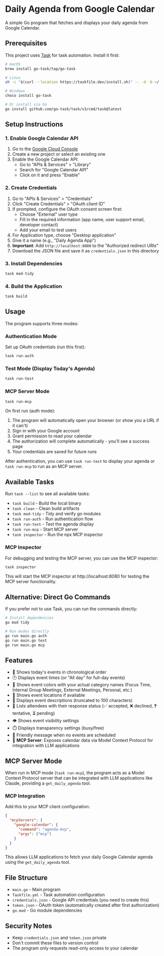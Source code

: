 # Daily Agenda from Google Calendar

A simple Go program that fetches and displays your daily agenda from Google Calendar.

## Prerequisites

This project uses [Task](https://taskfile.dev/) for task automation. Install it first:

```bash
# macOS
brew install go-task/tap/go-task

# Linux
sh -c "$(curl --location https://taskfile.dev/install.sh)" -- -d -b ~/.local/bin

# Windows
choco install go-task

# Or install via Go
go install github.com/go-task/task/v3/cmd/task@latest
```

## Setup Instructions

### 1. Enable Google Calendar API

1. Go to the [Google Cloud Console](https://console.cloud.google.com/)
2. Create a new project or select an existing one
3. Enable the Google Calendar API:
   - Go to "APIs & Services" > "Library"
   - Search for "Google Calendar API"
   - Click on it and press "Enable"

### 2. Create Credentials

1. Go to "APIs & Services" > "Credentials"
2. Click "Create Credentials" > "OAuth client ID"
3. If prompted, configure the OAuth consent screen first:
   - Choose "External" user type
   - Fill in the required information (app name, user support email, developer contact)
   - Add your email to test users
4. For Application type, choose "Desktop application"
5. Give it a name (e.g., "Daily Agenda App")
6. **Important**: Add `http://localhost:8080` to the "Authorized redirect URIs"
7. Download the JSON file and save it as `credentials.json` in this directory

### 3. Install Dependencies

```bash
task mod-tidy
```

### 4. Build the Application

```bash
task build
```

## Usage

The program supports three modes:

### Authentication Mode

Set up OAuth credentials (run this first):

```bash
task run-auth
```

### Test Mode (Display Today's Agenda)

```bash
task run-test
```

### MCP Server Mode

```bash
task run-mcp
```

On first run (auth mode):

1. The program will automatically open your browser (or show you a URL if it can't)
2. Sign in with your Google account
3. Grant permission to read your calendar
4. The authorization will complete automatically - you'll see a success page
5. Your credentials are saved for future runs

After authentication, you can use `task run-test` to display your agenda or `task run-mcp` to run as an MCP server.

## Available Tasks

Run `task --list` to see all available tasks:

- `task build` - Build the local binary
- `task clean` - Clean build artifacts
- `task mod-tidy` - Tidy and verify go modules
- `task run-auth` - Run authentication flow
- `task run-test` - Test the agenda display
- `task run-mcp` - Start MCP server
- `task inspector` - Run the npx MCP inspector

### MCP Inspector

For debugging and testing the MCP server, you can use the MCP inspector:

```bash
task inspector
```

This will start the MCP inspector at http://localhost:8080 for testing the MCP server functionality.

## Alternative: Direct Go Commands

If you prefer not to use Task, you can run the commands directly:

```bash
# Install dependencies
go mod tidy

# Run modes directly
go run main.go auth
go run main.go test
go run main.go mcp
```

## Features

- 📅 Shows today's events in chronological order
- 🕐 Displays event times (or "All day" for full-day events)
- 🎨 Shows event colors with your actual category names (Focus Time, Internal Group Meetings, External Meetings, Personal, etc.)
- 📍 Shows event locations if available
- 📝 Displays event descriptions (truncated to 100 characters)
- 👥 Lists attendees with their response status (✅ accepted, ❌ declined, ❓ tentative, ⏳ pending)
- 👁️ Shows event visibility settings
- ⏱️ Displays transparency settings (busy/free)
- 🎉 Friendly message when no events are scheduled
- 🔌 **MCP Server**: Exposes calendar data via Model Context Protocol for integration with LLM applications

## MCP Server Mode

When run in MCP mode (`task run-mcp`), the program acts as a Model Context Protocol server that can be integrated with LLM applications like Claude, providing a `get_daily_agenda` tool.

### MCP Integration

Add this to your MCP client configuration:

```json
{
  "mcpServers": {
    "google-calendar": {
      "command": "agenda-mcp",
      "args": ["mcp"]
    }
  }
}
```

This allows LLM applications to fetch your daily Google Calendar agenda using the `get_daily_agenda` tool.

## File Structure

- `main.go` - Main program
- `Taskfile.yml` - Task automation configuration
- `credentials.json` - Google API credentials (you need to create this)
- `token.json` - OAuth token (automatically created after first authorization)
- `go.mod` - Go module dependencies

## Security Notes

- Keep `credentials.json` and `token.json` private
- Don't commit these files to version control
- The program only requests read-only access to your calendar
